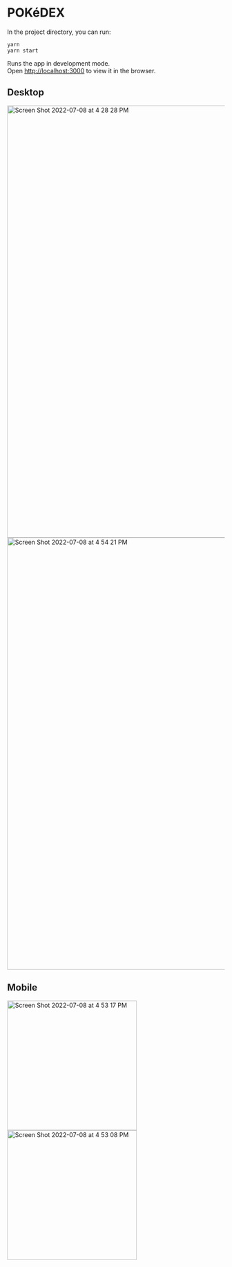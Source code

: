 # POKéDEX

In the project directory, you can run:

```
yarn
yarn start
```

Runs the app in development mode.\
Open [http://localhost:3000](http://localhost:3000) to view it in the browser.

## Desktop

<img width="1000" alt="Screen Shot 2022-07-08 at 4 28 28 PM" src="https://user-images.githubusercontent.com/9919375/178068833-1b570f08-2138-4cb9-abf1-ca8ca77d4eb0.png">
<img width="1000" alt="Screen Shot 2022-07-08 at 4 54 21 PM" src="https://user-images.githubusercontent.com/9919375/178068911-7214d3bf-5ddd-4782-8ba3-d0e8237e670e.png">

## Mobile

<p float="left">
<img width="300" alt="Screen Shot 2022-07-08 at 4 53 17 PM" src="https://user-images.githubusercontent.com/9919375/178068800-eacce305-ce21-4dfd-af25-3587eb93fa42.png">
<img width="300" alt="Screen Shot 2022-07-08 at 4 53 08 PM" src="https://user-images.githubusercontent.com/9919375/178068801-8a5ee0ae-aea8-46b5-bdb5-f17942bfa54e.png">

</p>
